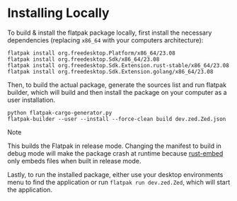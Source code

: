 # Installing Locally

To build & install the flatpak package locally, first install the necessary dependencies (replacing `x86_64` with your computers architecture):

```
flatpak install org.freedesktop.Platform/x86_64/23.08
flatpak install org.freedesktop.Sdk/x86_64/23.08
flatpak install org.freedesktop.Sdk.Extension.rust-stable/x86_64/23.08
flatpak install org.freedesktop.Sdk.Extension.golang/x86_64/23.08
```

Then, to build the actual package, generate the sources list and run flatpak builder, which will build and then install the package on your computer as a user installation.

```
python flatpak-cargo-generator.py
flatpak-builder --user --install --force-clean build dev.zed.Zed.json
```

> [!NOTE]
> This builds the Flatpak in release mode. Changing the manifest to build in debug mode will make the package crash at runtime because [rust-embed](https://github.com/pyrossh/rust-embed) only embeds files when built in release mode.

Lastly, to run the installed package, either use your desktop environments menu to find the application or run `flatpak run dev.zed.Zed`, which will start the application.